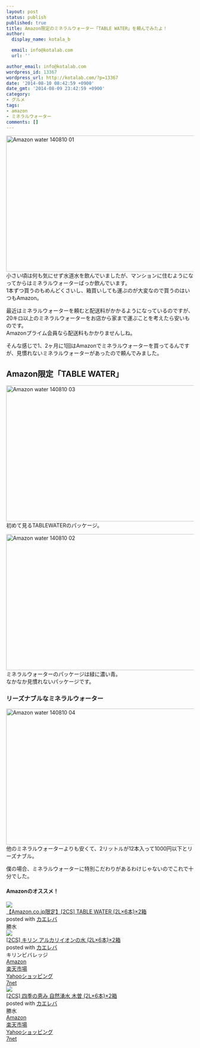 ```yaml
---
layout: post
status: publish
published: true
title: Amazon限定のミネラルウォーター「TABLE WATER」を頼んでみたよ！
author:
  display_name: kotala_b

  email: info@kotalab.com
  url: ''

author_email: info@kotalab.com
wordpress_id: 13367
wordpress_url: http://kotalab.com/?p=13367
date: '2014-08-10 08:42:59 +0900'
date_gmt: '2014-08-09 23:42:59 +0900'
category:
- グルメ
tags:
- amazon
- ミネラルウォーター
comments: []
---
```

<p><img src="http://kotalab.com/wp-content/uploads/amazon-water_140810_01.jpg" alt="Amazon water 140810 01" title="amazon-water_140810_01.jpg" border="0" width="548" height="365" /><br />
小さい頃は何も気にせず水道水を飲んでいましたが、マンションに住むようになってからはミネラルウォーターばっか飲んでいます。<br />
1本ずつ買うのもめんどくさいし、箱買いしても運ぶのが大変なので買うのはいつもAmazon。</p>
<p>最近はミネラルウォーターを頼むと配送料がかかるようになっているのですが、20キロ以上のミネラルウォーターをお店から家まで運ぶことを考えたら安いものです。<br />
Amazonプライム会員なら配送料もかかりませんしね。</p>
<p>そんな感じで1、2ヶ月に1回はAmazonでミネラルウォーターを買ってるんですが、見慣れないミネラルウォーターがあったので頼んでみました。<br />
<!--more--></p>
<h2>Amazon限定「TABLE WATER」</h2>
<p><img src="http://kotalab.com/wp-content/uploads/amazon-water_140810_03.jpg" alt="Amazon water 140810 03" title="amazon-water_140810_03.jpg" border="0" width="548" height="365" /><br />
初めて見るTABLEWATERのパッケージ。</p>
<p><img src="http://kotalab.com/wp-content/uploads/amazon-water_140810_02.jpg" alt="Amazon water 140810 02" title="amazon-water_140810_02.jpg" border="0" width="548" height="365" /><br />
ミネラルウォーターのパッケージは緑に濃い青。<br />
なかなか見慣れないパッケージです。</p>
<h3>リーズナブルなミネラルウォーター</h3>
<p><img src="http://kotalab.com/wp-content/uploads/amazon-water_140810_04.jpg" alt="Amazon water 140810 04" title="amazon-water_140810_04.jpg" border="0" width="548" height="365" /><br />
他のミネラルウォーターよりも安くて、2リットルが12本入って1000円以下とリーズナブル。</p>
<p>僕の場合、ミネラルウォーターに特別こだわりがあるわけじゃないのでこれで十分でした。</p>
<h4 class="aam">Amazonのオススメ！</h4>
<div class="kaerebalink-box">
<div class="kaerebalink-image"><a href="http://www.amazon.co.jp/exec/obidos/ASIN/B00C4NTV9M/same-22/ref=nosim/" rel="nofollow" target="_blank"><img src="http://ecx.images-amazon.com/images/I/51nxriBZGPL._SL160_.jpg" style="border: none;" /></a></div>
<div class="kaerebalink-info">
<div class="kaerebalink-name"><a href="http://www.amazon.co.jp/exec/obidos/ASIN/B00C4NTV9M/same-22/ref=nosim/" rel="nofollow" target="_blank">【Amazon.co.jp限定】[2CS] TABLE WATER (2L&times;6本)&times;2箱</a>
<div class="kaerebalink-powered-date">posted with <a href="http://kaereba.com" rel="nofollow" target="_blank">カエレバ</a></div>
</div>
<div class="kaerebalink-detail"> 勝水     </div>
<div class="kaerebalink-link1"></div>
</div>
<div class="booklink-footer" style="clear: left"></div>
</div>
<div class="kaerebalink-box">
<div class="kaerebalink-image"><a href="http://www.amazon.co.jp/exec/obidos/ASIN/B004AVATQU/same-22/ref=nosim/" rel="nofollow" target="_blank"><img src="http://ecx.images-amazon.com/images/I/51PfSMVcaML._SL160_.jpg" style="border: none;" /></a></div>
<div class="kaerebalink-info">
<div class="kaerebalink-name"><a href="http://www.amazon.co.jp/exec/obidos/ASIN/B004AVATQU/same-22/ref=nosim/" rel="nofollow" target="_blank">[2CS] キリン アルカリイオンの水 (2L&times;6本)&times;2箱</a>
<div class="kaerebalink-powered-date">posted with <a href="http://kaereba.com" rel="nofollow" target="_blank">カエレバ</a></div>
</div>
<div class="kaerebalink-detail"> キリンビバレッジ     </div>
<div class="kaerebalink-link1">
<div class="shoplinkamazon"><a href="http://www.amazon.co.jp/gp/search?keywords=%83A%83%8B%83J%83%8A%83C%83I%83%93%82%CC%90%85&__mk_ja_JP=%83J%83%5E%83J%83i&tag=same-22" rel="nofollow" target="_blank" title="アマゾン" >Amazon</a></div>
<div class="shoplinkrakuten"><a href="http://c.af.moshimo.com/af/c/click?a_id=374939&p_id=54&pc_id=54&pl_id=616&s_v=b5Rz2P0601xu&url=http%3A%2F%2Fsearch.rakuten.co.jp%2Fsearch%2Fmall%2F%25E3%2582%25A2%25E3%2583%25AB%25E3%2582%25AB%25E3%2583%25AA%25E3%2582%25A4%25E3%2582%25AA%25E3%2583%25B3%25E3%2581%25AE%25E6%25B0%25B4%2F-%2Ff.1-p.1-s.1-sf.0-st.A-v.2%3Fx%3D0" rel="nofollow" target="_blank" title="楽天市場" >楽天市場</a></div>
<div class="shoplinkyahoo"><a href="http://ck.jp.ap.valuecommerce.com/servlet/referral?sid=2967684&pid=881104827&vc_url=http%3A%2F%2Fshopping.search.yahoo.co.jp%2Fsearch%3FuIv%3Don%26ei%3DUTF-8%26tab_ex%3Dcommerce%26slider%3D0%26va%3D%25E3%2582%25A2%25E3%2583%25AB%25E3%2582%25AB%25E3%2583%25AA%25E3%2582%25A4%25E3%2582%25AA%25E3%2583%25B3%25E3%2581%25AE%25E6%25B0%25B4" rel="nofollow"  target="_blank" title="Yahooショッピング" >Yahooショッピング<img src="http://ad.jp.ap.valuecommerce.com/servlet/gifbanner?sid=2967684&pid=881104827" height="1" width="1" border="0"></a></div>
<div class="shoplinkseven"><a href="http://ck.jp.ap.valuecommerce.com/servlet/referral?sid=2967684&pid=881104827&vc_url=http%3A%2F%2Fwww.7netshopping.jp%2Fall%2Fsearch_result%2F-%2Fbprice%2Foff%2Fsort%2F0%2Fkword_in%2F%25E3%2582%25A2%25E3%2583%25AB%25E3%2582%25AB%25E3%2583%25AA%25E3%2582%25A4%25E3%2582%25AA%25E3%2583%25B3%25E3%2581%25AE%25E6%25B0%25B4%2FallGoods%2Fon%2Fsubmit.x%2F30%2Fdisp_result%2F1%2Fsubmit.y%2F9%2Fprvlg%2Foff%2Fnobuy%2Fon%2FsetProduct%2Foff%2Foop%2Fon%2Fctgy%2Fall%2FfromKeywordSearch%2Ftrue" rel="nofollow" target="_blank" title="セブンネットショッピング" >7net</a></div>
</div>
</div>
<div class="booklink-footer" style="clear: left"></div>
</div>
<div class="kaerebalink-box">
<div class="kaerebalink-image"><a href="http://www.amazon.co.jp/exec/obidos/ASIN/B0076JNXX4/same-22/ref=nosim/" rel="nofollow" target="_blank"><img src="http://ecx.images-amazon.com/images/I/51slhMe1azL._SL160_.jpg" style="border: none;" /></a></div>
<div class="kaerebalink-info">
<div class="kaerebalink-name"><a href="http://www.amazon.co.jp/exec/obidos/ASIN/B0076JNXX4/same-22/ref=nosim/" rel="nofollow" target="_blank">[2CS] 四季の恵み 自然湧水 木曽 (2L&times;6本)&times;2箱</a>
<div class="kaerebalink-powered-date">posted with <a href="http://kaereba.com" rel="nofollow" target="_blank">カエレバ</a></div>
</div>
<div class="kaerebalink-detail"> 勝水     </div>
<div class="kaerebalink-link1">
<div class="shoplinkamazon"><a href="http://www.amazon.co.jp/gp/search?keywords=%8El%8BG%82%CC%8Cb%82%DD%20%8E%A9%91R%97N%90%85%20%96%D8%91%5D&__mk_ja_JP=%83J%83%5E%83J%83i&tag=same-22" rel="nofollow" target="_blank" title="アマゾン" >Amazon</a></div>
<div class="shoplinkrakuten"><a href="http://c.af.moshimo.com/af/c/click?a_id=374939&p_id=54&pc_id=54&pl_id=616&s_v=b5Rz2P0601xu&url=http%3A%2F%2Fsearch.rakuten.co.jp%2Fsearch%2Fmall%2F%25E5%259B%259B%25E5%25AD%25A3%25E3%2581%25AE%25E6%2581%25B5%25E3%2581%25BF%2520%25E8%2587%25AA%25E7%2584%25B6%25E6%25B9%25A7%25E6%25B0%25B4%2520%25E6%259C%25A8%25E6%259B%25BD%2F-%2Ff.1-p.1-s.1-sf.0-st.A-v.2%3Fx%3D0" rel="nofollow" target="_blank" title="楽天市場" >楽天市場</a></div>
<div class="shoplinkyahoo"><a href="http://ck.jp.ap.valuecommerce.com/servlet/referral?sid=2967684&pid=881104827&vc_url=http%3A%2F%2Fshopping.search.yahoo.co.jp%2Fsearch%3FuIv%3Don%26ei%3DUTF-8%26tab_ex%3Dcommerce%26slider%3D0%26va%3D%25E5%259B%259B%25E5%25AD%25A3%25E3%2581%25AE%25E6%2581%25B5%25E3%2581%25BF%2520%25E8%2587%25AA%25E7%2584%25B6%25E6%25B9%25A7%25E6%25B0%25B4%2520%25E6%259C%25A8%25E6%259B%25BD" rel="nofollow"  target="_blank" title="Yahooショッピング" >Yahooショッピング<img src="http://ad.jp.ap.valuecommerce.com/servlet/gifbanner?sid=2967684&pid=881104827" height="1" width="1" border="0"></a></div>
<div class="shoplinkseven"><a href="http://ck.jp.ap.valuecommerce.com/servlet/referral?sid=2967684&pid=881104827&vc_url=http%3A%2F%2Fwww.7netshopping.jp%2Fall%2Fsearch_result%2F-%2Fbprice%2Foff%2Fsort%2F0%2Fkword_in%2F%25E5%259B%259B%25E5%25AD%25A3%25E3%2581%25AE%25E6%2581%25B5%25E3%2581%25BF%2520%25E8%2587%25AA%25E7%2584%25B6%25E6%25B9%25A7%25E6%25B0%25B4%2520%25E6%259C%25A8%25E6%259B%25BD%2FallGoods%2Fon%2Fsubmit.x%2F30%2Fdisp_result%2F1%2Fsubmit.y%2F9%2Fprvlg%2Foff%2Fnobuy%2Fon%2FsetProduct%2Foff%2Foop%2Fon%2Fctgy%2Fall%2FfromKeywordSearch%2Ftrue" rel="nofollow" target="_blank" title="セブンネットショッピング" >7net</a></div>
</div>
</div>
<div class="booklink-footer" style="clear: left"></div>
</div>
